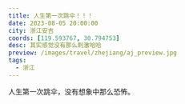 ```yaml
---
title: 人生第一次跳伞！！！
date: 2023-08-05 20:00:00
city: 浙江安吉
coords: [119.593767, 30.794753]
desc: 其实感觉没有那么刺激哈哈
preview: /images/travel/zhejiang/aj_preview.jpg
tags:
  - 浙江
---
```


人生第一次跳伞，没有想象中那么恐怖。

<VideoItem src="/images/travel/zhejiang/aj.mp4" />
